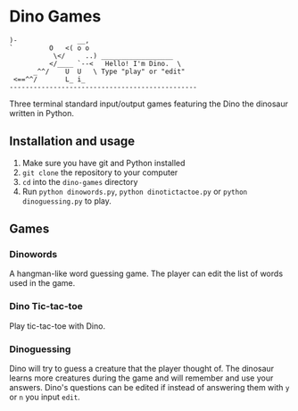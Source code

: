 Dino Games
==========

```
)-               __,                        
`         O   <( o o                       
           \</     ..) __________________   
          </____ `--<   Hello! I'm Dino.  \ 
      _^^/    U  U   \ Type "play" or "edit"
 <==^^/       L_ i_   
-----------------------------------------------
```

Three terminal standard input/output games featuring the Dino the dinosaur
written in Python.

Installation and usage
----------------------

1. Make sure you have git and Python installed
2. `git clone` the repository to your computer
3. `cd` into the `dino-games` directory
4. Run `python dinowords.py`, `python dinotictactoe.py`
or `python dinoguessing.py` to play.

Games
-----

### Dinowords

A hangman-like word guessing game.
The player can edit the list of words used in the game.

### Dino Tic-tac-toe

Play tic-tac-toe with Dino.

### Dinoguessing

Dino will try to guess a creature that the player thought of.
The dinosaur learns more creatures during the game and will
remember and use your answers. Dino's questions can be edited
if instead of answering them with `y` or `n` you input `edit`.
